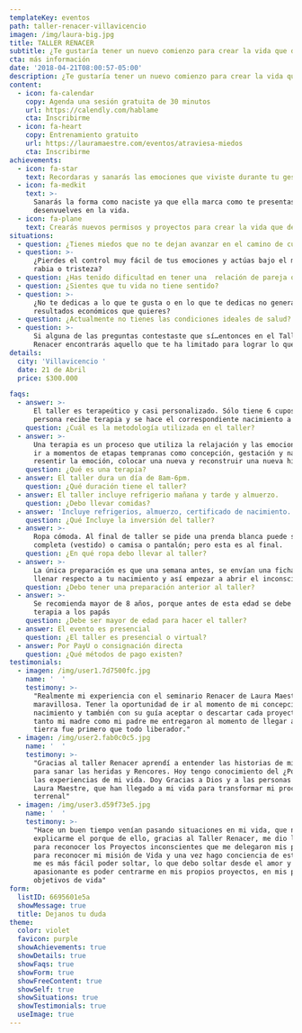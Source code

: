 ```yaml
---
templateKey: eventos
path: taller-renacer-villavicencio
imagen: /img/laura-big.jpg
title: TALLER RENACER
subtitle: ¿Te gustaría tener un nuevo comienzo para crear la vida que deseas?
cta: más información
date: '2018-04-21T08:00:57-05:00'
description: ¿Te gustaría tener un nuevo comienzo para crear la vida que deseas?
content:
  - icon: fa-calendar
    copy: Agenda una sesión gratuita de 30 minutos
    url: https://calendly.com/hablame
    cta: Inscribirme
  - icon: fa-heart
    copy: Entrenamiento gratuito
    url: https://lauramaestre.com/eventos/atraviesa-miedos
    cta: Inscribirme
achievements:
  - icon: fa-star
    text: Recordaras y sanarás las emociones que viviste durante tu gestación.
  - icon: fa-medkit
    text: >-
      Sanarás la forma como naciste ya que ella marca como te presentas y te
      desenvuelves en la vida.
  - icon: fa-plane
    text: Crearás nuevos permisos y proyectos para crear la vida que deseas.
situations:
  - question: ¿Tienes miedos que no te dejan avanzar en el camino de cumplir tus sueños?
  - question: >-
      ¿Pierdes el control muy fácil de tus emociones y actúas bajo el miedo,
      rabia o tristeza?
  - question: ¿Has tenido dificultad en tener una  relación de pareja que quieres?
  - question: ¿Sientes que tu vida no tiene sentido?
  - question: >-
      ¿No te dedicas a lo que te gusta o en lo que te dedicas no generas los
      resultados económicos que quieres?
  - question: ¿Actualmente no tienes las condiciones ideales de salud?
  - question: >-
      Si alguna de las preguntas contestaste que sí…entonces en el Taller
      Renacer encontrarás aquello que te ha limitado para lograr lo que quieres
details:
  city: 'Villavicencio '
  date: 21 de Abril
  price: $300.000

faqs:
  - answer: >-
      El taller es terapeútico y casi personalizado. Sólo tiene 6 cupos. Cada
      persona recibe terapia y se hace el correspondiente nacimiento a cada uno.
    question: ¿Cuál es la metodología utilizada en el taller?
  - answer: >-
      Una terapia es un proceso que utiliza la relajación y las emociones para
      ir a momentos de etapas tempranas como concepción, gestación y nacimiento;
      resentir la emoción, colocar una nueva y reconstruir una nueva historia.
    question: ¿Qué es una terapia?
  - answer: El taller dura un día de 8am-6pm.
    question: ¿Qué duración tiene el taller?
  - answer: El taller incluye refrigerio mañana y tarde y almuerzo.
    question: ¿Debo llevar comidas?
  - answer: 'Incluye refrigerios, almuerzo, certificado de nacimiento.'
    question: ¿Qué Incluye la inversión del taller?
  - answer: >-
      Ropa cómoda. Al final de taller se pide una prenda blanca puede ser
      completa (vestido) o camisa o pantalón; pero esta es al final.
    question: ¿En qué ropa debo llevar al taller?
  - answer: >-
      La única preparación es que una semana antes, se envían una ficha para
      llenar respecto a tu nacimiento y así empezar a abrir el inconsciente.
    question: ¿Debo tener una preparación anterior al taller?
  - answer: >-
      Se recomienda mayor de 8 años, porque antes de esta edad se debe hacer la
      terapia a los papás
    question: ¿Debe ser mayor de edad para hacer el taller?
  - answer: El evento es presencial
    question: ¿El taller es presencial o virtual?
  - answer: Por PayU o consignación directa
    question: ¿Qué métodos de pago existen?
testimonials:
  - imagen: /img/user1.7d7500fc.jpg
    name: '  '
    testimony: >-
      "Realmente mi experiencia con el seminario Renacer de Laura Maestre fue
      maravillosa. Tener la oportunidad de ir al momento de mi concepción y
      nacimiento y también con su guía aceptar o descartar cada proyecto que
      tanto mi madre como mi padre me entregaron al momento de llegar a esta
      tierra fue primero que todo liberador."
  - imagen: /img/user2.fab0c0c5.jpg
    name: '  '
    testimony: >-
      "Gracias al taller Renacer aprendí a entender las historias de mis padres,
      para sanar las heridas y Rencores. Hoy tengo conocimiento del ¿Por qué? de
      las experiencias de mi vida. Doy Gracias a Dios y a las personas como tú,
      Laura Maestre, que han llegado a mi vida para transformar mi proceso
      terrenal"
  - imagen: /img/user3.d59f73e5.jpg
    name: '  '
    testimony: >-
      "Hace un buen tiempo venían pasando situaciones en mi vida, que no lograba
      explicarme el porque de ello, gracias al Taller Renacer, me dio las pautas
      para reconocer los Proyectos inconscientes que me delegaron mis padres,
      para reconocer mi misión de Vida y una vez hago conciencia de estos temas,
      me es más fácil poder soltar, lo que debo soltar desde el amor y lo más
      apasionante es poder centrarme en mis propios proyectos, en mis propios
      objetivos de vida"
form:
  listID: 6695601e5a
  showMessage: true
  title: Dejanos tu duda
theme:
  color: violet
  favicon: purple
  showAchievements: true
  showDetails: true
  showFaqs: true
  showForm: true
  showFreeContent: true
  showSelf: true
  showSituations: true
  showTestimonials: true
  useImage: true
---
```

